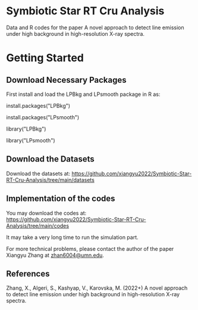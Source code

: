 # Symbiotic Star RT Cru Analysis

Data and R codes for the paper A novel approach to detect line emission under high background in high-resolution X-ray spectra. 


# Getting Started

## Download Necessary Packages

First install and load the LPBkg and LPsmooth package in R as:

install.packages("LPBkg")

install.packages("LPsmooth")

library("LPBkg")

library("LPsmooth")

## Download the Datasets

Download the datasets at: https://github.com/xiangyu2022/Symbiotic-Star-RT-Cru-Analysis/tree/main/datasets

## Implementation of the codes 

You may download the codes at: https://github.com/xiangyu2022/Symbiotic-Star-RT-Cru-Analysis/tree/main/codes 

It may take a very long time to run the simulation part.  

For more technical problems, please contact the author of the paper Xiangyu Zhang at zhan6004@umn.edu.


## References

Zhang, X., Algeri, S., Kashyap, V., Karovska, M. (2022+) A novel approach to detect line emission under high background in high-resolution X-ray spectra.

